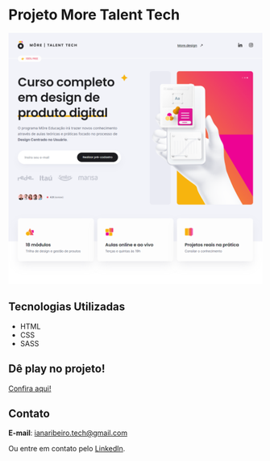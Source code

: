 # Projeto More Talent Tech

<img src="./img/projeto-moretalent.png">

## Tecnologias Utilizadas
- HTML
- CSS
- SASS

## Dê play no projeto!

[Confira aqui!](https://iana-ribeiro.github.io/more-talent-tech/)

## Contato

**E-mail**: ianaribeiro.tech@gmail.com

Ou entre em contato pelo [LinkedIn](https://www.linkedin.com/in/iana-ribeiro/).
